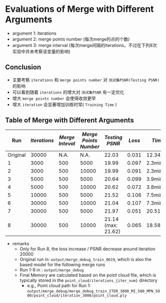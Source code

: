 # Evaluations of Merge with Different Arguments
- argument 1: iterations
- argument 2: merge points number (每次merge的点的个数)
- argument 3: merge interval (每次merge间隔的iterations，不过在下列8次实验中并未考察该变量的影响)
## Conclusion
- 主要考察 `iterations` 和 `merge points number` 对 `测试集PSNR(Testing PSNR)` 的影响
- 可以看到随着 `iterations` 的增大对 `测试集PSNR` 有一定优化
- 增大 `merge points number` 会使得收敛更早
- 增大 `iteration` 会显著增加训练时常( `Training Time` )
## Table of Merge with Different Arguments
| Run | *Iterations* | *Merge Inteval* | *Merge Points Number* | *Testing PSNR*  | *Loss* | *Time* |  *Final Points* | *Final Memory* | *Portion* |
|-|---------|-------------|-------------|---------|--------|--------|-------------|-------------|-----------|
| Original | 30000    | N.A.        | N.A.        | 22.03   | 0.031       | 12.34min       |  1.08e+6        | 255.16MB        | 1.00     |
|1| 3000    | 500         | 5000        | 19.99   | 0.097  | 2.3min |  1.05e+6        | 248.11MB       | 0.97       |
|2| 3000    | 500         | 10000       | 19.99   | 0.091  | 2.3min |  1.02e+6        | 241.16MB       | 0.95       |
|3| 5000    | 500         | 5000        | 20.64   | 0.099  | 3.9min |  1.03e+6        | 243.41MB         | 0.95       |
|4| 5000    | 500         | 10000       | 20.62   | 0.072  | 3.8min |  9.9e+5        | 231.82MB       | 0.91       |
|5| 10000   | 500         | 5000        | 21.52   | 0.106  | 7.5min |  9.84e+5        | 231.66MB       | 0.91       |
|6| 30000   | 500         | 10000       | 21.04   | 0.107  | 7.3min |  8.91e+5        | 208.52MB       | 0.82       |
|7| 30000   | 500         | 5000        | 21.97   | 0.051  | 20.51min|  7.81e+5        | 184.74MB       | 0.72       |
|8| 30000   | 500         | 10000       | 21.14 (max: 21.62) | 0.065 | 18.58min |  4.9e+5 | 115.81MB | 0.45       |

- remarks
    - Only for Run 8, the loss increase / PSNR decrease around iteration 20000
    - Original run in: `output/merge_debug_train_0619`, which is also the based model for the following merge runs
    - Run 1-8 in : `output/merge_debug`
    - Final Memory are calculated based on the point cloud file, which is typically stored in the `point_cloud/iterations_{iter_num}` directory
        - e.g., Point cloud path for Run 1: `output/merge_debug/merge_debug_train_ITER_3000_MI_500_MPN_5000/point_cloud/iteration_3000/point_cloud.ply`
